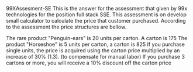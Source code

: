 99XAssesment-SE
This is the answer for the assessment that given by 99x technologies for the position full stack SSE. This assessment is on develop small calculator to calculate the price that customer purchased. According to the assessment the price structures are bellow.

The rare product "Penguin-ears" is 20 units per carton. A carton is 175
The product "Horseshoe" is 5 units per carton, a carton is 825
If you purchase single units, the price is acquired using the carton price multiplied by an increase of 30% (1.3). (to compensate for manual labor)
If you purchase 3 cartons or more, you will receive a 10% discount off the carton price
